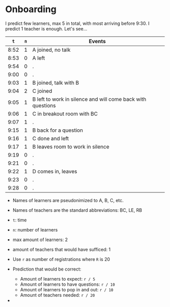 # Onboarding

I predict few learners, max 5 in total, with most arriving before 9:30.
I predict 1 teacher is enough. Let's see...

`t` |`n`|Events
----|---|--------------
8:52|1  |A joined, no talk
8:53|0  |A left
9:54|0  |.
9:00|0  |.
9:03|1  |B joined, talk with B
9:04|2  |C joined
9:05|1  |B left to work in silence and will come back with questions
9:06|1  |C in breakout room with BC
9:07|1  |.
9:15|1  |B back for a question
9:16|1  |C done and left
9:17|1  |B leaves room to work in silence
9:19|0  |.
9:21|0  |.
9:22|1  |D comes in, leaves
9:23|0  |.
9:28|0  |.


- Names of learners are pseudonimized to A, B, C, etc.
- Names of teachers are the standard abbreviations: BC, LE, RB
- `t`: time
- `n`: number of learners
- max amount of learners: 2
- amount of teachers that would have sufficed: 1
- Use `r` as number of registrations where `R` is 20
- Prediction that would be correct:
    - Amount of learners to expect: `r / 5`
    - Amount of learners to have questions: `r / 10`
    - Amount of learners to pop in and out: `r / 10`
    - Amount of teachers needed: `r / 20`


-

